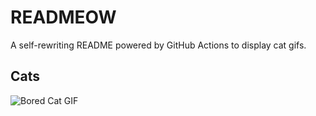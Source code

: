 # READMEOW

A self-rewriting README powered by GitHub Actions to display cat gifs.

## Cats

![Bored Cat GIF](https://media3.giphy.com/media/mlvseq9yvZhba/200.gif?cid=9acd02dagxpzyh3yzawbw7myno5bhgutdbuwqj80m3jb7wn8&ep=v1_gifs_search&rid=200.gif&ct=g)
